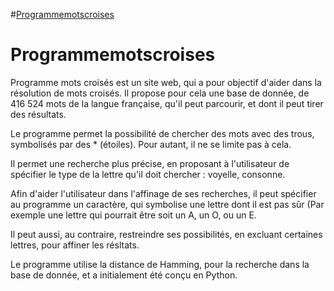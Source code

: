 #[Programmemotscroises](http://programmemotscroises.github.io)

# Programmemotscroises

Programme mots croisés est un site web, qui a pour objectif d'aider dans la résolution de mots croisés.
Il propose pour cela une base de donnée, de 416 524 mots de la langue française, qu'il peut parcourir, et dont il peut tirer des résultats.

Le programme permet la possibilité de chercher des mots avec des trous, symbolisés par des * (étoiles).
Pour autant, il ne se limite pas à cela.

Il permet une recherche plus précise, en proposant à l'utilisateur de spécifier le type de la lettre qu'il doit chercher : voyelle, consonne.

Afin d'aider l'utilisateur dans l'affinage de ses recherches, il peut spécifier au programme un caractère, qui symbolise une lettre dont il est pas sûr (Par exemple une lettre qui pourrait être soit un A, un O, ou un E.

Il peut aussi, au contraire, restreindre ses possibilités, en excluant certaines lettres, pour affiner les résltats.


Le programme utilise la distance de Hamming, pour la recherche dans la base de donnée, et a initialement été conçu en Python.
